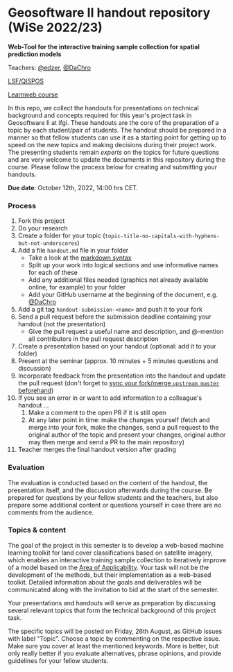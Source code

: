 # Geosoftware II handout repository (WiSe 2022/23)

**Web-Tool for the interactive training sample collection for spatial prediction models**

Teachers: [@edzer](http://github.com/edzer/), [@DaChro](https://github.com/DaChro)

[LSF/QISPOS](https://studium.uni-muenster.de/qisserver/rds?state=verpublish&status=init&vmfile=no&publishid=372836&moduleCall=webInfo&publishConfFile=webInfo&publishSubDir=veranstaltung)

[Learnweb course](https://www.uni-muenster.de/LearnWeb/learnweb2/course/view.php?id=63231)


In this repo, we collect the handouts for presentations on technical background and concepts required for this year's project task in Geosoftware II at ifgi. 
These handouts are the core of the preparation of a topic by each student/pair of students.
The handout should be prepared in a manner so that fellow students can use it as a starting point for getting up to speed on the new topics and making decisions during their project work.
The presenting students remain _experts_ on the topics for future questions and are very welcome to update the documents in this repository during the course.
Please follow the process below for creating and submitting your handouts.

**Due date**: October 12th, 2022, 14:00 hrs CET.

### Process

1. Fork this project
1. Do your research
1. Create a folder for your topic (`topic-title-no-capitals-with-hyphens-but-not-underscores`)
1. Add a file `handout.md` file in your folder
    * Take a look at the [markdown syntax](https://guides.github.com/features/mastering-markdown/)
    * Split up your work into logical sections and use informative names for each of these
    * Add any additional files needed (graphics not already available online, for example) to your folder
    * Add your GitHub username at the beginning of the document, e.g. [@DaChro](https://github.com/DaChro)
1. Add a git tag `handout-submission-<name>` and push it to your fork
1. Send a pull request before the submission deadline containing your handout (not the presentation)
    * Give the pull request a useful name and description, and @-mention all contributors in the pull request description
1. Create a presentation based on your handout (optional: add it to your folder)
1. Present at the seminar (approx. 10 minutes + 5 minutes questions and discussion)
1. Incorporate feedback from the presentation into the handout and update the pull request (don't forget to [sync your fork/merge `upstream master` beforehand](https://help.github.com/articles/syncing-a-fork/))
1. If you see an error in or want to add information to a colleague's handout ...
    1. Make a comment to the open PR if it is still open
    1. At any later point in time: make the changes yourself (fetch and merge into your fork, make the changes, send a pull request to the original author of the topic and present your changes, original author may then merge and send a PR to the main repository)
1. Teacher merges the final handout version after grading

### Evaluation

The evaluation is conducted based on the content of the handout, the presentation itself, and the discussion afterwards during the course.
Be prepared for questions by your fellow students and the teachers, but also prepare some additional content or questions yourself in case there are no comments from the audience.

### Topics & content

The goal of the project in this semester is to develop a web-based machine learning toolkit for land cover classifications based on satellite imagery, which enables an interactive training sample collection to iteratively improve of a model based on the [Area of Applicability]([https://arxiv.org/abs/2005.07939](https://besjournals.onlinelibrary.wiley.com/doi/10.1111/2041-210X.13650)). Your task will not be the development of the methods, but their implementation as a web-based toolkit. Detailed information about the goals and deliverables will be communicated along with the invitation to bid at the start of the semester. 

Your presentations and handouts will serve as preparation by discussing several relevant topics that form the technical background of this project task. 

The specific topics will be posted on Friday, 26th August, as GitHub issues with label "Topic". Choose a topic by commenting on the respective issue. Make sure you cover at least the mentioned keywords. More is better, but only really better if you evaluate alternatives, phrase opinions, and provide guidelines for your fellow students.


